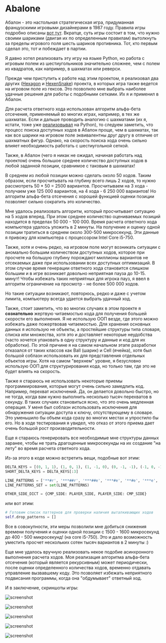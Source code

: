 # Abalone


Абалон - это настольная стратегическая игра, придуманная французскими игровыми
дизайнерами в 1987 году. Правила игры подробно описаны [вот тут](https://ru.wikipedia.org/wiki/%D0%90%D0%B1%D0%B0%D0%BB%D0%BE%D0%BD_(%D0%B8%D0%B3%D1%80%D0%B0)).
Вкратце, суть игры состоит в том, что нужно своими шариками (двигая их по определенным
правилам) вытолкнуть за пределы игрового поля шесть шариков противника. Тот, кто первым
сделал это, тот и побеждает в партии.

Я давно хотел реализовать эту игру на языке Python, но работа с игровым полем из
шестиугольников значительно сложнее, чем с полем из квадратов, как например, в 
шахматах или реверси.

Прежде чем приступить к работе над этим проектом, я реализовал два других 
([Hexagon](https://github.com/SergeyLebidko/Hexagon) и [HexenSnake](https://github.com/SergeyLebidko/HexenSnake)) проекта,
в которых игра также ведется на игровом поле из гексов. Это позволило мне
выбрать наиболее удачные решения для работы с подобными сетками. Их я и применил в Абалон.

Для расчета ответного хода использован алгоритм альфа-бета отсечения, применяемый во
многих играх, например, в тех же шахматах. Если и дальше проводить аналогию с шахматами
(их я, кстати, тоже уже [реализовывал](https://github.com/SergeyLebidko/PyChess) на Python),
то следуем заметить, что процесс поиска доступных ходов в Абалон проще, чем в шахматах,
так как все шарики на игровом поле эквивалентны друг другу в отличие от шахматных фигур.
Однако, на скорость поиска хода очень сильно влияет необходимость работать с шестиугольной сеткой.

Также, в Абалон (чего я никак не ожидал, начиная работать над проектом) очень большое среднее
количество доступных ходов в любой заданной позиции, сравнимое с таковым в шахматах!

В среднем из любой позиции можно сделать около 50 ходов. Таким образом, если просчитывать на глубину
всего лишь 2 ходов, то нужно рассмотреть 50 * 50 = 2500 вариантов. Просчитываем на 3 хода - получаем
уже 125 000 вариантов, на 4 хода - 6 250 000 вариантов! Но алгоритм альфа-бета отсечения с хорошей функцией
оценки позиции позволяет сильно сократить это количество.  
  
Мне удалось реализовать алгоритм, который просчитывает ситуацию на 5 ходов вперед. При этом 
среднее количество оцениваемых позиций находится в пределах 50 000 - 100 000. Время расчета ответного
хода компьютера удалось уложить в 2 минуты. На получение и оценку одной позиции тратиться в среднем
около 300-500 микросекунд. Эти данные я привожу для компьютера с процессором Intel Core i5-750.

Также, хотя и очень редко, на игровом поле могут возникать ситуации с аномально большим количеством
доступных ходов, которое при просчете на большую глубину порождают миллионы вариантов не отсекаемых
даже при использовании всех доступных оптимизаций. В этом случае время генерации ответного хода
становится слишком большим и в игре возникает довольно неприятная пауза до 10-15. минут! Чтобы избежать
таких неприятных для игрока пауз, я ввел в алгоритм ограничение на просмотр - не более 500 000 ходов.  

Но такие ситуации возникают, повторюсь, редко и даже с учетом лимита, компьютеру всегда удается 
выбрать удачный ход.

Также, стоит заметить, что во многих случаях в этом проекте я **сознательно** жертвую читаемостью
кода для получения большей скорости его выполнения. Я не использую ООП везде, где этого можно избежать
даже пожертвовав читаемостью. Для хранения основных данных я использую не объекты, а простейшие
структуры типа словаря, списка или множества, хотя это и доставляет некоторые неудобства (часто
хочется упаковать в одну структуру и данные и код для их обработки). По этой причине я на самом начальном
этапе разработки отказался от таких классов как Ball (шарик) и Cell (ячейка), хотя был большой соблазн
использовать их для представления отдельных объектов игры.
Хотя на самом "верхнем" уровне, я безусловно использую ООП для структурирования кода, но только там,
где это не будет влиять на скорость.

Также я стараюсь не использовать некоторые приемы программирования, которые могут очень сильно
замедлить код. Например, перехват исключений. Да, он делается довольно быстро, но не тогда, когда вам 
нужно выполнить несколько тысяч перехватов в секунду. В таких случаях становиться ясно, что
это очень медленная операция. У меня был соблазн использовать исключения для обнаружения ситуации
доступа к ключу, отсутствующему в словаре. Это уменьшило бы объем кода сразу во многих местах
и упростило бы его. Но в ходе тестирования я увидел, что отказ от этого приема дает очень большой
рост производительности.

Еще я стараюсь генерировать все необходимые мне структуры данных заранее, чтобы не трать драгоценные 
микросекунды на их создание "на лету" во время расчета ответного хода.

Из-за этого в коде можно встретить вещи, подобные вот этим:

```Python
DELTA_KEYS = [(0, 1, 1), (1, 0, 1), (1, -1, 0), (0, -1, -1), (-1, 0, -1), (-1, 1, 0)]
SHORT_DELTA_KEYS = DELTA_KEYS[:3]

LINE_PATTERNS = ['**#r', '***##r', '***##e', '***#e', '**#e', '***e', '**e']
LINE_PATTERNS_SET = set(LINE_PATTERNS)

OTHER_SIDE_DICT = {CMP_SIDE: PLAYER_SIDE, PLAYER_SIDE: CMP_SIDE}
```

или вот этим:

```Python
# Готовим список паттернов для проверки наличия выталкивающих ходов
self.drop_patterns = []
```

Все в совокупности, эти меры позволили мне добиться снижения времени получения и оценки одной позиции
с 1500 - 1600 микросекунд до 400 - 500 микросекунд! (на core i5-750). Это и дало возможность уместить 
просчет нескольких сотен тысяч вариантов в 2 минуты :)

Еще мне удалось вручную реализовать некое подобие асинхронного выполнения расчета ходов.
Моя реализация алгоритма альфа-бета отсечения (который является рекурсивным) может периодически,
после оценки определенного количества ходов, временно отдавать управление вызвавшему коду.
Это позволяет избежать неприятного подвисания программы, когда она "обдумывает" ответный ход.

И в заключение, скриншоты игры:

![screenshot](screenshots/screen1.jpg)

![screenshot](screenshots/screen2.jpg)

![screenshot](screenshots/screen3.jpg)

![screenshot](screenshots/screen4.jpg)

![screenshot](screenshots/screen5.jpg)